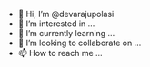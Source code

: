 - 👋 Hi, I’m @devarajupolasi
- 👀 I’m interested in ...
- 🌱 I’m currently learning ...
- 💞️ I’m looking to collaborate on ...
- 📫 How to reach me ...

<!---
devarajupolasi/devarajupolasi is a ✨ special ✨ repository because its `README.md` (this file) appears on your GitHub profile.
You can click the Preview link to take a look at your changes.
--->
